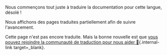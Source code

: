 Nous commençons tout juste à traduire la documentation pour cette langue, désolé !

Nous affichons des pages traduites partiellement afin de suivre l'avancement.

Cette page n'est pas encore traduite. Mais la bonne nouvelle est que [vous pouvez rejoindre la communauté de traduction pour nous aider 👋](https://hosted.weblate.org/engage/grist-help/){.internal-link target=_blank}.
